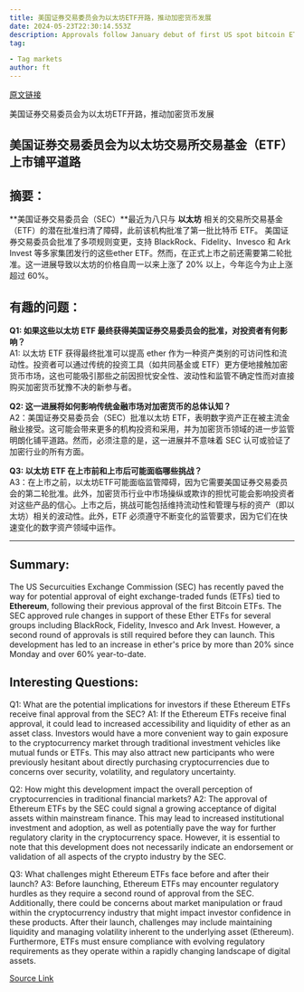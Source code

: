 ```yaml
---
title: 美国证券交易委员会为以太坊ETF开路，推动加密货币发展
date: 2024-05-23T22:30:14.553Z
description: Approvals follow January debut of first US spot bitcoin ETFs
tag: 

- Tag markets
author: ft
---
```


[原文链接](https://ft.com/content/18089b53-3a38-4423-b108-081b55fb2bd1)

美国证券交易委员会为以太坊ETF开路，推动加密货币发展

## 美国证券交易委员会为以太坊交易所交易基金（ETF）上市铺平道路


## 摘要：
**美国证券交易委员会（SEC）**最近为八只与 **以太坊** 相关的交易所交易基金（ETF）的潜在批准扫清了障碍，此前该机构批准了第一批比特币 ETF。 美国证券交易委员会批准了多项规则变更，支持 BlackRock、Fidelity、Invesco 和 Ark Invest 等多家集团发行的这些ether ETF。然而，在正式上市之前还需要第二轮批准。这一进展导致以太坊的价格自周一以来上涨了 20% 以上，今年迄今为止上涨超过 60%。


## 有趣的问题：
**Q1: 如果这些以太坊 ETF 最终获得美国证券交易委员会的批准，对投资者有何影响？**  
A1: 以太坊 ETF 获得最终批准可以提高 ether 作为一种资产类别的可访问性和流动性。投资者可以通过传统的投资工具（如共同基金或 ETF）更方便地接触加密货币市场，这也可能吸引那些之前因担忧安全性、波动性和监管不确定性而对直接购买加密货币犹豫不决的新参与者。

**Q2: 这一进展将如何影响传统金融市场对加密货币的总体认知？**  
A2：美国证券交易委员会（SEC）批准以太坊 ETF，表明数字资产正在被主流金融业接受。这可能会带来更多的机构投资和采用，并为加密货币领域的进一步监管明朗化铺平道路。然而，必须注意的是，这一进展并不意味着 SEC 认可或验证了加密行业的所有方面。

**Q3: 以太坊 ETF 在上市前和上市后可能面临哪些挑战？**  
A3：在上市之前，以太坊ETF可能面临监管障碍，因为它需要美国证券交易委员会的第二轮批准。此外，加密货币行业中市场操纵或欺诈的担忧可能会影响投资者对这些产品的信心。上市之后，挑战可能包括维持流动性和管理与标的资产（即以太坊）相关的波动性。此外，ETF 必须遵守不断变化的监管要求，因为它们在快速变化的数字资产领域中运作。

---

## Summary:
The US Securcuities Exchange Commission (SEC) has recently paved the way for potential approval of eight exchange-traded funds (ETFs) tied to **Ethereum**, following their previous approval of the first Bitcoin ETFs. The SEC approved rule changes in support of these Ether ETFs for several groups including BlackRock, Fidelity, Invesco and Ark Invest. However, a second round of approvals is still required before they can launch. This development has led to an increase in ether's price by more than 20% since Monday and over 60% year-to-date.

## Interesting Questions:
Q1: What are the potential implications for investors if these Ethereum ETFs receive final approval from the SEC?
A1: If the Ethereum ETFs receive final approval, it could lead to increased accessibility and liquidity of ether as an asset class. Investors would have a more convenient way to gain exposure to the cryptocurrency market through traditional investment vehicles like mutual funds or ETFs. This may also attract new participants who were previously hesitant about directly purchasing cryptocurrencies due to concerns over security, volatility, and regulatory uncertainty.

Q2: How might this development impact the overall perception of cryptocurrencies in traditional financial markets?
A2: The approval of Ethereum ETFs by the SEC could signal a growing acceptance of digital assets within mainstream finance. This may lead to increased institutional investment and adoption, as well as potentially pave the way for further regulatory clarity in the cryptocurrency space. However, it is essential to note that this development does not necessarily indicate an endorsement or validation of all aspects of the crypto industry by the SEC.

Q3: What challenges might Ethereum ETFs face before and after their launch?
A3: Before launching, Ethereum ETFs may encounter regulatory hurdles as they require a second round of approval from the SEC. Additionally, there could be concerns about market manipulation or fraud within the cryptocurrency industry that might impact investor confidence in these products. After their launch, challenges may include maintaining liquidity and managing volatility inherent to the underlying asset (Ethereum). Furthermore, ETFs must ensure compliance with evolving regulatory requirements as they operate within a rapidly changing landscape of digital assets.

[Source Link](https://ft.com/content/18089b53-3a38-4423-b108-081b55fb2bd1)

